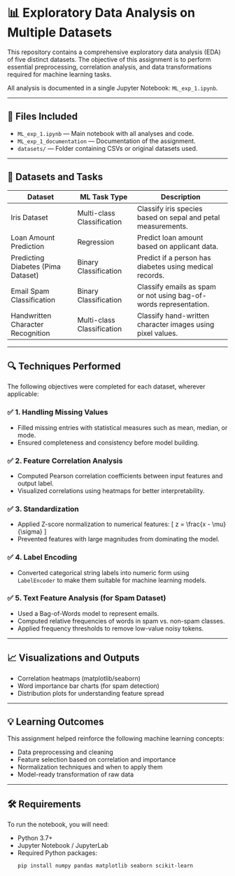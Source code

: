 ﻿# 📊 Exploratory Data Analysis on Multiple Datasets

This repository contains a comprehensive exploratory data analysis (EDA) of five distinct datasets. The objective of this assignment is to perform essential preprocessing, correlation analysis, and data transformations required for machine learning tasks.

All analysis is documented in a single Jupyter Notebook: `ML_exp_1.ipynb`.

---

## 📁 Files Included

- `ML_exp_1.ipynb` — Main notebook with all analyses and code.
- `ML_exp_1_documentation` — Documentation of the assignment.
- `datasets/` — Folder containing CSVs or original datasets used.

---

## 📌 Datasets and Tasks

| Dataset                              | ML Task Type               | Description                                                                 |
|--------------------------------------|----------------------------|-----------------------------------------------------------------------------|
| Iris Dataset                         | Multi-class Classification | Classify iris species based on sepal and petal measurements.                |
| Loan Amount Prediction               | Regression                 | Predict loan amount based on applicant data.                                |
| Predicting Diabetes (Pima Dataset)   | Binary Classification      | Predict if a person has diabetes using medical records.                     |
| Email Spam Classification            | Binary Classification      | Classify emails as spam or not using bag-of-words representation.           |
| Handwritten Character Recognition    | Multi-class Classification | Classify hand-written character images using pixel values.                  |

---

## 🔍 Techniques Performed

The following objectives were completed for each dataset, wherever applicable:

### ✅ 1. Handling Missing Values
- Filled missing entries with statistical measures such as mean, median, or mode.
- Ensured completeness and consistency before model building.

### ✅ 2. Feature Correlation Analysis
- Computed Pearson correlation coefficients between input features and output label.
- Visualized correlations using heatmaps for better interpretability.

### ✅ 3. Standardization
- Applied Z-score normalization to numerical features:
  \[
  z = \frac{x - \mu}{\sigma}
  \]
- Prevented features with large magnitudes from dominating the model.

### ✅ 4. Label Encoding
- Converted categorical string labels into numeric form using `LabelEncoder` to make them suitable for machine learning models.

### ✅ 5. Text Feature Analysis (for Spam Dataset)
- Used a Bag-of-Words model to represent emails.
- Computed relative frequencies of words in spam vs. non-spam classes.
- Applied frequency thresholds to remove low-value noisy tokens.

---

## 📈 Visualizations and Outputs

- Correlation heatmaps (matplotlib/seaborn)
- Word importance bar charts (for spam detection)
- Distribution plots for understanding feature spread

---

## 💡 Learning Outcomes

This assignment helped reinforce the following machine learning concepts:

- Data preprocessing and cleaning
- Feature selection based on correlation and importance
- Normalization techniques and when to apply them
- Model-ready transformation of raw data

---

## 🛠️ Requirements

To run the notebook, you will need:

- Python 3.7+
- Jupyter Notebook / JupyterLab
- Required Python packages:
  ```bash
  pip install numpy pandas matplotlib seaborn scikit-learn
